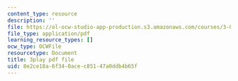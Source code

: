 ```yaml
---
content_type: resource
description: ''
file: https://ol-ocw-studio-app-production.s3.amazonaws.com/courses/3-091-introduction-to-solid-state-chemistry-fall-2018/8e2ce18a6f340acec85147a0ddb4b65f_nsQ-li8CO2M.pdf
file_type: application/pdf
learning_resource_types: []
ocw_type: OCWFile
resourcetype: Document
title: 3play pdf file
uid: 8e2ce18a-6f34-0ace-c851-47a0ddb4b65f
---
```

